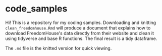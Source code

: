 # code_samples
Hi! This is a repository for my coding samples. Downloading and knitting `clean_freedomhouse.Rmd` will produce a document that explains how to download FreedomHouse's data directly from their website and clean it using tidyverse and base R functions. The final result is a tidy dataframe.  

The `.md` file is the knitted version for quick viewing. 